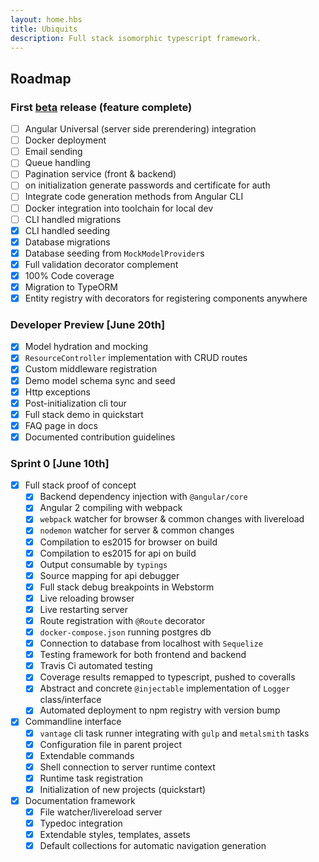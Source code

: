 ```yaml
---
layout: home.hbs
title: Ubiquits
description: Full stack isomorphic typescript framework.
---
```


## Roadmap

### First [beta](https://en.wikipedia.org/wiki/Software_release_life_cycle#Beta) release (feature complete)
- [ ] Angular Universal (server side prerendering) integration
- [ ] Docker deployment
- [ ] Email sending
- [ ] Queue handling
- [ ] Pagination service (front & backend)
- [ ] on initialization generate passwords and certificate for auth
- [ ] Integrate code generation methods from Angular CLI 
- [ ] Docker integration into toolchain for local dev
- [ ] CLI handled migrations
- [x] CLI handled seeding
- [x] Database migrations
- [x] Database seeding from `MockModelProvider`s
- [x] Full validation decorator complement
- [x] 100% Code coverage
- [x] Migration to TypeORM
- [x] Entity registry with decorators for registering components anywhere

### Developer Preview [June 20th]
- [x] Model hydration and mocking
- [x] `ResourceController` implementation with CRUD routes
- [x] Custom middleware registration
- [x] Demo model schema sync and seed
- [x] Http exceptions
- [x] Post-initialization cli tour
- [x] Full stack demo in quickstart
- [x] FAQ page in docs
- [x] Documented contribution guidelines

### Sprint 0 [June 10th]
- [x] Full stack proof of concept
  - [x] Backend dependency injection with `@angular/core`
  - [x] Angular 2 compiling with webpack
  - [x] `webpack` watcher for browser & common changes with livereload
  - [x] `nodemon` watcher for server & common changes
  - [x] Compilation to es2015 for browser on build
  - [x] Compilation to es2015 for api on build
  - [x] Output consumable by `typings`
  - [x] Source mapping for api debugger
  - [x] Full stack debug breakpoints in Webstorm
  - [x] Live reloading browser
  - [x] Live restarting server
  - [x] Route registration with `@Route` decorator
  - [x] `docker-compose.json` running postgres db
  - [x] Connection to database from localhost with `Sequelize`
  - [x] Testing framework for both frontend and backend
  - [x] Travis Ci automated testing
  - [x] Coverage results remapped to typescript, pushed to coveralls
  - [x] Abstract and concrete `@injectable` implementation of `Logger` class/interface
  - [x] Automated deployment to npm registry with version bump
- [x] Commandline interface
  - [x] `vantage` cli task runner integrating with `gulp` and `metalsmith` tasks
  - [x] Configuration file in parent project
  - [x] Extendable commands
  - [x] Shell connection to server runtime context
  - [x] Runtime task registration
  - [x] Initialization of new projects (quickstart)
- [x] Documentation framework
  - [x] File watcher/livereload server
  - [x] Typedoc integration
  - [x] Extendable styles, templates, assets
  - [x] Default collections for automatic navigation generation
